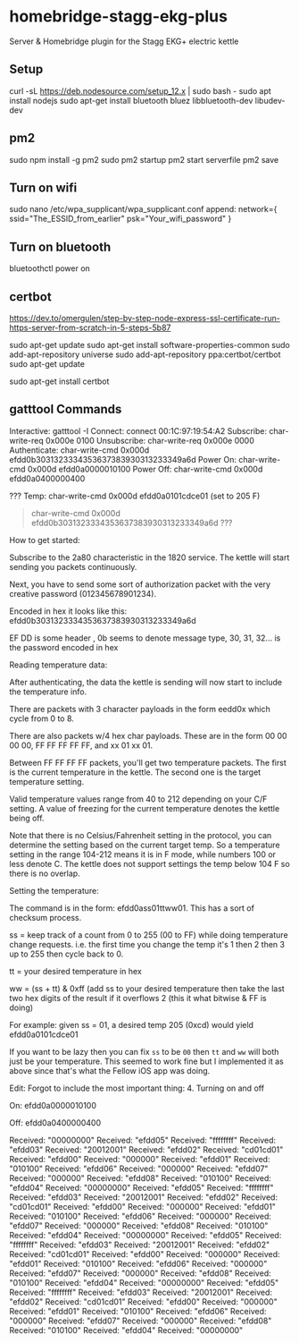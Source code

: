 # homebridge-stagg-ekg-plus
Server & Homebridge plugin for the Stagg EKG+ electric kettle

## Setup
curl -sL https://deb.nodesource.com/setup_12.x | sudo bash -
sudo apt install nodejs
sudo apt-get install bluetooth bluez libbluetooth-dev libudev-dev

## pm2
sudo npm install -g pm2
sudo pm2 startup
pm2 start serverfile
pm2 save

## Turn on wifi
sudo nano /etc/wpa_supplicant/wpa_supplicant.conf
append:
network={
    ssid="The_ESSID_from_earlier"
    psk="Your_wifi_password"
}

## Turn on bluetooth
bluetoothctl power on

## certbot
https://dev.to/omergulen/step-by-step-node-express-ssl-certificate-run-https-server-from-scratch-in-5-steps-5b87

sudo apt-get update
sudo apt-get install software-properties-common
sudo add-apt-repository universe
sudo add-apt-repository ppa:certbot/certbot
sudo apt-get update

sudo apt-get install certbot

## gatttool Commands
Interactive:    gatttool -I
Connect:        connect 00:1C:97:19:54:A2
Subscribe:      char-write-req 0x000e 0100
Unsubscribe:    char-write-req 0x000e 0000
Authenticate:   char-write-cmd 0x000d efdd0b3031323334353637383930313233349a6d
Power On:       char-write-cmd 0x000d efdd0a0000010100
Power Off:      char-write-cmd 0x000d efdd0a0400000400

??? 
Temp:           char-write-cmd 0x000d efdd0a0101cdce01 (set to 205 F)

> char-write-cmd 0x000d efdd0b3031323334353637383930313233349a6d ???




How to get started:

Subscribe to the 2a80 characteristic in the 1820 service. The kettle will start sending you packets continuously.

Next, you have to send some sort of authorization packet with the very creative password (012345678901234).

Encoded in hex it looks like this: efdd0b3031323334353637383930313233349a6d

EF DD is some header , 0b seems to denote message type, 30, 31, 32... is the password encoded in hex

Reading temperature data:

After authenticating, the data the kettle is sending will now start to include the temperature info.

There are packets with 3 character payloads in the form eedd0x which cycle from 0 to 8.

There are also packets w/4 hex char payloads. These are in the form 00 00 00 00, FF FF FF FF FF, and xx 01 xx 01.

Between FF FF FF FF packets, you'll get two temperature packets. The first is the current temperature in the kettle. The second one is the target temperature setting.

Valid temperature values range from 40 to 212 depending on your C/F setting. A value of freezing for the current temperature denotes the kettle being off.

Note that there is no Celsius/Fahrenheit setting in the protocol, you can determine the setting based on the current target temp. So a temperature setting in the range 104-212 means it is in F mode, while numbers 100 or less denote C. The kettle does not support settings the temp below 104 F so there is no overlap.

Setting the temperature:

The command is in the form: efdd0ass01ttww01. This has a sort of checksum process.

ss = keep track of a count from 0 to 255 (00 to FF) while doing temperature change requests. i.e. the first time you change the temp it's 1 then 2 then 3 up to 255 then cycle back to 0.

tt = your desired temperature in hex

ww = (ss + tt) & 0xff (add ss to your desired temperature then take the last two hex digits of the result if it overflows 2 (this it what bitwise & FF is doing)

For example: given ss = 01, a desired temp 205 (0xcd) would yield efdd0a0101cdce01

If you want to be lazy then you can fix `ss` to be `00` then `tt` and `ww` will both just be your temperature. This seemed to work fine but I implemented it as above since that's what the Fellow iOS app was doing.

Edit: Forgot to include the most important thing: 4. Turning on and off

On: efdd0a0000010100

Off: efdd0a0400000400




Received: "00000000"
Received: "efdd05"
Received: "ffffffff"
Received: "efdd03"
Received: "20012001"
Received: "efdd02"
Received: "cd01cd01"
Received: "efdd00"
Received: "000000"
Received: "efdd01"
Received: "010100"
Received: "efdd06"
Received: "000000"
Received: "efdd07"
Received: "000000"
Received: "efdd08"
Received: "010100"
Received: "efdd04"
Received: "00000000"
Received: "efdd05"
Received: "ffffffff"
Received: "efdd03"
Received: "20012001"
Received: "efdd02"
Received: "cd01cd01"
Received: "efdd00"
Received: "000000"
Received: "efdd01"
Received: "010100"
Received: "efdd06"
Received: "000000"
Received: "efdd07"
Received: "000000"
Received: "efdd08"
Received: "010100"
Received: "efdd04"
Received: "00000000"
Received: "efdd05"
Received: "ffffffff"
Received: "efdd03"
Received: "20012001"
Received: "efdd02"
Received: "cd01cd01"
Received: "efdd00"
Received: "000000"
Received: "efdd01"
Received: "010100"
Received: "efdd06"
Received: "000000"
Received: "efdd07"
Received: "000000"
Received: "efdd08"
Received: "010100"
Received: "efdd04"
Received: "00000000"
Received: "efdd05"
Received: "ffffffff"
Received: "efdd03"
Received: "20012001"
Received: "efdd02"
Received: "cd01cd01"
Received: "efdd00"
Received: "000000"
Received: "efdd01"
Received: "010100"
Received: "efdd06"
Received: "000000"
Received: "efdd07"
Received: "000000"
Received: "efdd08"
Received: "010100"
Received: "efdd04"
Received: "00000000"